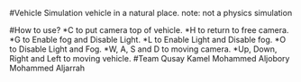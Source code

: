 #Vehicle Simulation
	vehicle in a natural place.
	note: not a physics simulation

#How to use?
	*C to put camera top of vehicle.
	*H to return to free camera.
	*G to Enable fog and Disable Light.
	*L to Enable Light and Disable fog.
	*O to Disable Light and Fog.
	*W, A, S and D to moving camera.
	*Up, Down, Right and Left to moving vehicle.
#Team
	Qusay Kamel
	Mohammed Aljobory
	Mohammed Aljarrah